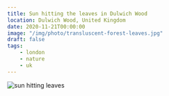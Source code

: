 ```yaml
---
title: Sun hitting the leaves in Dulwich Wood
location: Dulwich Wood, United Kingdom
date: 2020-11-21T00:00:00
image: "/img/photo/transluscent-forest-leaves.jpg"
draft: false
tags:
    - london
    - nature
    - uk
---
```


![sun hitting leaves](/img/photo/transluscent-forest-leaves.jpg)
